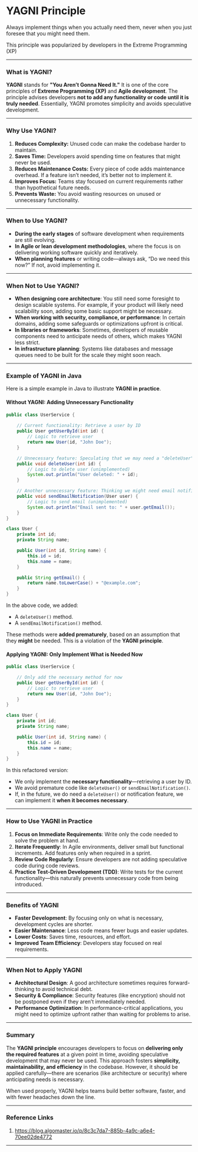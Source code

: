 # **YAGNI Principle**

Always implement things when you actually need them, never when you just foresee that you might need them.

This principle was popularized by developers in the Extreme Programming (XP)

---

### **What is YAGNI?**

**YAGNI** stands for **"You Aren’t Gonna Need It."** It is one of the core principles of **Extreme Programming (XP)** and **Agile development**. The principle advises developers **not to add any functionality or code until it is truly needed**. Essentially, YAGNI promotes simplicity and avoids speculative development.

---

### **Why Use YAGNI?**
1. **Reduces Complexity:** Unused code can make the codebase harder to maintain.
2. **Saves Time:** Developers avoid spending time on features that might never be used.
3. **Reduces Maintenance Costs:** Every piece of code adds maintenance overhead. If a feature isn’t needed, it’s better not to implement it.
4. **Improves Focus:** Teams stay focused on current requirements rather than hypothetical future needs.
5. **Prevents Waste:** You avoid wasting resources on unused or unnecessary functionality.

---

### **When to Use YAGNI?**
- **During the early stages** of software development when requirements are still evolving.
- **In Agile or lean development methodologies**, where the focus is on delivering working software quickly and iteratively.
- **When planning features** or writing code—always ask, “Do we need this now?” If not, avoid implementing it.

---

### **When Not to Use YAGNI?**
- **When designing core architecture**: You still need some foresight to design scalable systems. For example, if your product will likely need scalability soon, adding some basic support might be necessary.
- **When working with security, compliance, or performance**: In certain domains, adding some safeguards or optimizations upfront is critical.
- **In libraries or frameworks**: Sometimes, developers of reusable components need to anticipate needs of others, which makes YAGNI less strict.
- **In infrastructure planning**: Systems like databases and message queues need to be built for the scale they might soon reach.

---

### **Example of YAGNI in Java**

Here is a simple example in Java to illustrate **YAGNI in practice**.

#### **Without YAGNI: Adding Unnecessary Functionality**
```java
public class UserService {
    
    // Current functionality: Retrieve a user by ID
    public User getUserById(int id) {
        // Logic to retrieve user
        return new User(id, "John Doe");
    }

    // Unnecessary feature: Speculating that we may need a "deleteUser" method in the future
    public void deleteUser(int id) {
        // Logic to delete user (unimplemented)
        System.out.println("User deleted: " + id);
    }

    // Another unnecessary feature: Thinking we might need email notifications
    public void sendEmailNotification(User user) {
        // Logic to send email (unimplemented)
        System.out.println("Email sent to: " + user.getEmail());
    }
}

class User {
    private int id;
    private String name;

    public User(int id, String name) {
        this.id = id;
        this.name = name;
    }

    public String getEmail() {
        return name.toLowerCase() + "@example.com";
    }
}
```

In the above code, we added:
- A `deleteUser()` method.
- A `sendEmailNotification()` method.

These methods were **added prematurely**, based on an assumption that they **might** be needed. This is a violation of the **YAGNI principle**. 

#### **Applying YAGNI: Only Implement What is Needed Now**
```java
public class UserService {

    // Only add the necessary method for now
    public User getUserById(int id) {
        // Logic to retrieve user
        return new User(id, "John Doe");
    }
}

class User {
    private int id;
    private String name;

    public User(int id, String name) {
        this.id = id;
        this.name = name;
    }
}
```

In this refactored version:
- We only implement the **necessary functionality**—retrieving a user by ID.
- We avoid premature code like `deleteUser()` or `sendEmailNotification()`.
- If, in the future, we do need a `deleteUser()` or notification feature, we can implement it **when it becomes necessary**.

---

### **How to Use YAGNI in Practice**

1. **Focus on Immediate Requirements**: Write only the code needed to solve the problem at hand.
2. **Iterate Frequently**: In Agile environments, deliver small but functional increments. Add features only when required in a sprint.
3. **Review Code Regularly**: Ensure developers are not adding speculative code during code reviews.
4. **Practice Test-Driven Development (TDD)**: Write tests for the current functionality—this naturally prevents unnecessary code from being introduced.

---

### **Benefits of YAGNI**
- **Faster Development**: By focusing only on what is necessary, development cycles are shorter.
- **Easier Maintenance**: Less code means fewer bugs and easier updates.
- **Lower Costs**: Saves time, resources, and effort.
- **Improved Team Efficiency**: Developers stay focused on real requirements.

---

### **When Not to Apply YAGNI**
- **Architectural Design**: A good architecture sometimes requires forward-thinking to avoid technical debt.
- **Security & Compliance**: Security features (like encryption) should not be postponed even if they aren’t immediately needed.
- **Performance Optimization**: In performance-critical applications, you might need to optimize upfront rather than waiting for problems to arise.

---

### **Summary**
The **YAGNI principle** encourages developers to focus on **delivering only the required features** at a given point in time, avoiding speculative development that may never be used. This approach fosters **simplicity, maintainability, and efficiency** in the codebase. However, it should be applied carefully—there are scenarios (like architecture or security) where anticipating needs is necessary. 

When used properly, YAGNI helps teams build better software, faster, and with fewer headaches down the line.

---

### Reference Links

1. https://blog.algomaster.io/p/8c3c7da7-885b-4a9c-a6e4-70ee02de4772

---